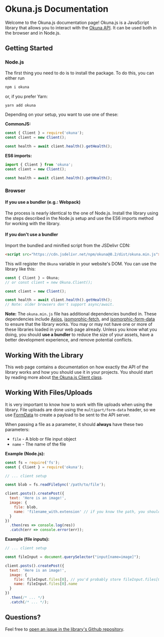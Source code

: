 # Okuna.js Documentation

Welcome to the Okuna.js documentation page! Okuna.js is a JavaScript library that allows you to interact with the [Okuna API](https://okuna.io). It can be used both in the browser and in Node.js.

## Getting Started

### Node.js

The first thing you need to do is to install the package. To do this, you can either run

```sh
npm i okuna
```

or, if you prefer Yarn:

```sh
yarn add okuna
```

Depending on your setup, you want to use one of these:

**CommonJS:**

```js
const { Client } = require('okuna');
const client = new Client();

const health = await client.health().getHealth();
```

**ES6 imports:**

```js
import { Client } from 'okuna';
const client = new Client();

const health = await client.health().getHealth();
```

### Browser

#### If you use a bundler (e.g.: Webpack)

The process is nearly identical to the one of Node.js. Install the library using the steps described in the Node.js setup and use the ES6 imports method for working with the library.

#### If you don't use a bundler

Import the bundled and minified script from the JSDelivr CDN:

```html
<script src="https://cdn.jsdelivr.net/npm/okuna@0.2/dist/okuna.min.js"></script>
```

This will register the `Okuna` variable in your website's DOM. You can use the library like this:

```js
const { Client } = Okuna;
// or const client = new Okuna.Client();

const client = new Client();

const health = await client.health().getHealth();
// Note: older browsers don't support async/await.
```

**Note:** The `okuna.min.js` file has additional dependencies bundled in. These dependencies include [Axios](https://npmjs.com/axios), [isomorphic-fetch](https://npmjs.com/isomorphic-fetch), and [isomorphic-form-data](https://npmjs.com/isomorphic-form-data) to ensure that the library works. You may or may not have one or more of these libraries loaded in your web page already. Unless you know what you doing, you should **use a bundler** to reduce the size of your assets, have a better development experience, and remove potential conflicts.

## Working With the Library

This web page contains a documentation on how exactly the API of the library works and how you should use it in your projects. You should start by reading more about [the Okuna.js Client class](classes/client.html).

## Working With Files/Uploads

It is very important to know how to work with file uploads when using the library. File uploads are done using the `multipart/form-data` header, so we use [FormData](https://developer.mozilla.org/en-US/docs/Web/API/FormData) to create a payload to be sent to the API server.

When passing a file as a parameter, it should **always** have these two parameters:
  * `file` - A blob or file input object
  * `name` - The name of the file

**Example (Node.js):**

```js
const fs = require('fs');
const { Client } = require('okuna');

// ... client setup

const blob = fs.readFileSync('/path/to/file');

client.posts().createPost({
  text: 'Here is an image!',
  image: {
    file: blob,
    name: 'filename_with.extension' // if you know the path, you should know the name too (you can use path.basename() here)
  }
})
  .then(res => console.log(res))
  .catch(err => console.error(err));
```

**Example (file inputs):**

```js
// ... client setup

const fileInput = document.querySelector("input[name=image]");

client.posts().createPost({
  text: 'Here is an image!',
  image: {
    file: fileInput.files[0], // you'd probably store fileInput.files[0] in a separate variable
    name: fileInput.files[0].name
  }
})
  .then(/* ... */)
  .catch(/* ... */);
```

## Questions?

Feel free to [open an issue in the library's Github repository](https://github.com/OkunaOrg/okuna-js/issues).
